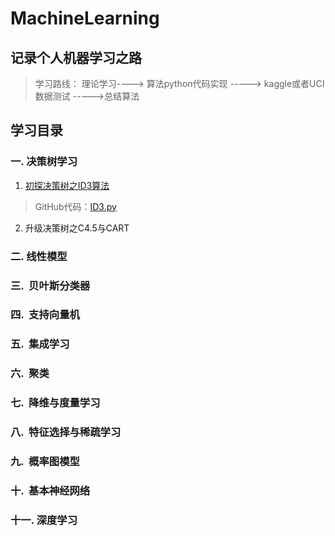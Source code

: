 # MachineLearning
## 记录个人机器学习之路
> 学习路线： 理论学习----> 算法python代码实现 -----> kaggle或者UCI数据测试 ----->总结算法

## 学习目录
### 一.  决策树学习
1. [初探决策树之ID3算法](http://blog.csdn.net/wu5151/article/details/72875448)
> GitHub代码：[ID3.py](https://github.com/dmwuyi/MachineLearning/blob/master/DecisionTree/ID3.py) 

2. 升级决策树之C4.5与CART 

### 二.  线性模型

### 三.  贝叶斯分类器

### 四.  支持向量机

### 五.  集成学习

### 六.  聚类

### 七.  降维与度量学习

### 八.  特征选择与稀疏学习

### 九.  概率图模型

### 十.  基本神经网络

### 十一. 深度学习
